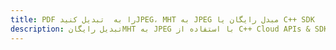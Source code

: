 ---title: PDF را به  تبدیل کنیدJPEG، MHT به JPEG مبدل رایگان یا C++ SDKdescription: تبدیل رایگانMHT به JPEG با استفاده از C++ Cloud APIs & SDK همچنین اسناد PDF را در Cloud ایجاد، ویرایش و رندر کنید.---